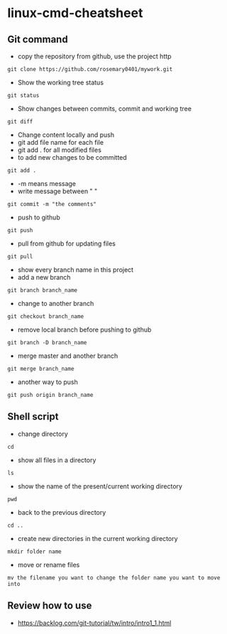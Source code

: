 # linux-cmd-cheatsheet

## Git command
* copy the repository from github, use the project http
```
git clone https://github.com/rosemary0401/mywork.git
```
* Show the working tree status
```
git status
```
*  Show changes between commits, commit and working tree
```
git diff
```
* Change content locally and push
* git add file name for each file 
* git add . for all modified files
* to add new changes to be committed
```
git add .
```
* -m means message
* write message between " "
```
git commit -m "the comments"
```
* push to github
```
git push
```
* pull from github for updating files
```
git pull
```
* show every branch name in this project
* add a new branch
```
git branch branch_name
```
* change to another branch
```
git checkout branch_name
```
* remove local branch before pushing to github
```
git branch -D branch_name
```
* merge master and another branch
```
git merge branch_name
```
* another way to push
```
git push origin branch_name
```
## Shell script

* change directory
```
cd
```
* show all files in a directory
```
ls
```
* show the name of the present/current working directory 
```
pwd
```
* back to the previous directory
```
cd ..
```
* create new directories in the current working directory
```
mkdir folder name
```
* move or rename files
```
mv the filename you want to change the folder name you want to move into
```
## Review how to use
* https://backlog.com/git-tutorial/tw/intro/intro1_1.html

